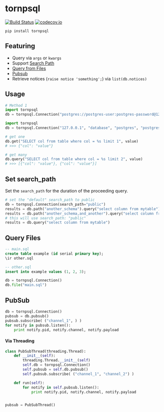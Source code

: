 tornpsql
========

[![Build Status](https://secure.travis-ci.org/stevepeak/tornpsql.png)](http://travis-ci.org/stevepeak/tornpsql)  [![codecov.io](https://codecov.io/gh/stevepeak/tornpsql/branch/master/graph/badge.svg)](https://codecov.io/gh/stevepeak/tornpsql)

`pip install tornpsql`

## Featuring
- Query via `args` or `kwargs`
- Support [Search Path](#set-search_path)
- [Query from Files](#query-files)
- [Pubsub](#pubsub)
- Retrieve notices (`raise notice 'something';`) via `list(db.notices)`

## Usage
```python
# Method 1
import tornpsql
db = tornpsql.Connection("postgres://postgres-user:postgres-password@127.0.0.1:5432/postgres-db")
```

```python
import tornpsql
db = tornpsql.Connection("127.0.0.1", "database", "postgres", "postgres-user", 5432)
```

```py
# get one
db.get("SELECT col from table where col = %s limit 1", value)
# >>> {"col": "value"}

# get many
db.query("SELECT col from table where col = %s limit 2", value)
# >>> [{"col": "value"}, {"col": "value"}]
```

## Set search_path
Set the `search_path` for the duration of the proceeding query.

```python
# set the "default" search_path to public
db = tornpsql.Connection(search_path="public")
results = db.path("another_schema").query("select column from mytable")
results = db.path("another_schema,and_another").query("select column from mytable")
# this will use search path: "public"
results = db.query("select column from mytable")
```

## Query Files

```sql
-- main.sql
create table example (id serial primary key);
\ir other.sql
```

```sql
-- other.sql
insert into example values (1, 2, 3);
```

```python
db = tornpsql.Connection()
db.file("main.sql")
```

## PubSub
```python
db = tornpsql.Connection()
pubsub = db.pubsub()
pubsub.subscribe( ("channel_1", ) )
for notify in pubsub.listen():
    print notify.pid, notify.channel, notify.payload
```

#### Via Threading
```python
class PubSubThread(threading.Thread):
    def __init__(self):
        threading.Thread.__init__(self)
        self.db = tornpsql.Connection()
        self.pubsub = self.db.pubsub()
        self.pubsub.subscribe( ("channel_1", "channel_2") )

    def run(self):
        for notify in self.pubsub.listen():
            print notify.pid, notify.channel, notify.payload


pubsub = PubSubThread()
```
